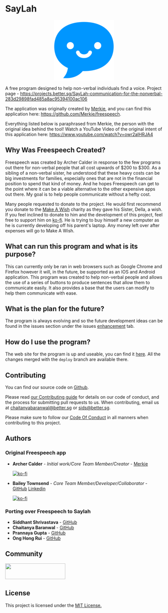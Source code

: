# SayLah

<p align="center">
    <img src="vueapp/public/img/icons/android-chrome-192x192.png" />
</p>

A free program designed to help non-verbal individuals find a voice.
Project page - https://projects.better.sg/SayLah-communication-for-the-nonverbal-283d29898fad485a8ac95394100ac106

The application was originally created by [Merkie](https://github.com/Merkie), and you can find this application here: https://github.com/Merkie/freespeech.

Everything listed below is paraphrased from Merkie, the person with the original idea behind the tool! 
Watch a YouTube Video of the original intent of this application here: https://www.youtube.com/watch?v=owr2aIHRJA4

## Why Was Freespeech Created?

Freespeech was created by Archer Calder in response to the few programs out there for non-verbal people that all cost upwards of $200 to $300. As a sibling of a non-verbal sister, he understood that these heavy costs can be big investments for families, especially ones that are not in the financial position to spend that kind of money. And he hopes Freespeech can get to the point where it can be a viable alternative to the other expensive apps out there. My goal is to help people communicate without a hefty cost.

Many people requested to donate to the project. He would first recommend you donate to the [Make A Wish](https://secure2.wish.org/site/SPageServer?pagename=donate_now&chid=100-000) charity as they gave his Sister, Della, a wish. If you feel inclined to donate to him and the development of this project, feel free to support him on [ko-fi](https://ko-fi.com/merkie). He is trying to buy himself a new computer as he is currently developing off his parent's laptop. Any money left over after expenses will go to Make A Wish.

## What can run this program and what is its purpose?

This can currently only be ran in web browsers such as Google Chrome and Firefox however it will, in the future, be supported as an IOS and Android application. This program was created to help non-verbal people and allows the use of a series of buttons to produce sentences that allow them to communicate easily. It also provides a base that the users can modify to help them communicate with ease. 

## What is the plan for the future?

The program is always evolving and so the future development ideas can be found in the issues section under the issues [enhancement](https://github.com/bettersg/saylah/issues?q=is%3Aissue+is%3Aopen+label%3Aenhancement) tab.

## How do I use the program?

The web site for the program is up and useable, you can find it [here](http://saylah.sg/). All the changes merged with the `deploy` branch are available there.

## Contributing

You can find our source code on [Github](https://github.com/bettersg/saylah).

Please read [our Contributing guide](/.github/CONTRIBUTING.md) for details on our code of conduct, and the process for submitting pull requests to us. When contributing, email us at [chaitanyabaranwal@better.sg](mailto:chaitanyabaranwal@better.sg) or [sids@better.sg](mailto:sids@better.sg).

Please make sure to follow our [Code Of Conduct](/.github/CODE_OF_CONDUCT.md) in all manners when contributing to this project.


## Authors

### Original Freespeech app
* **Archer Calder** - *Initial work/Core Team Member/Creator* - [Merkie](https://github.com/Merkie)

    [![ko-fi](https://www.ko-fi.com/img/githubbutton_sm.svg)](https://ko-fi.com/merkie)

* **Bailey Townsend** - *Core Team Member/Developer/Collaborator* - [GitHub](https://github.com/fatfingers23) [Linkedin](https://www.linkedin.com/in/bailey-townsend-25b195105) 

    [![ko-fi](https://www.ko-fi.com/img/githubbutton_sm.svg)](https://ko-fi.com/T6T61FYPX)

### Porting over Freespeech to Saylah

* **Siddhant Shrivastava** - [GitHub](https://github.com/sidcode)
* **Chaitanya Baranwal** - [GitHub](https://github.com/chaitanyabaranwal)
* **Prannaya Gupta** - [GitHub](https://github.com/ThePyProgrammer/)
* **Ong Hong Rui** - [GitHub](https://github.com/OHR2328)

## Community

<a href="https://better.sg/join.html">
  <img width="192.35" height="50" src="https://better.sg/wp-content/uploads/2020/12/betterwordlogo@0.5x.png" />
</a>

## License

This project is licensed under the [MIT License.](LICENSE.md)

